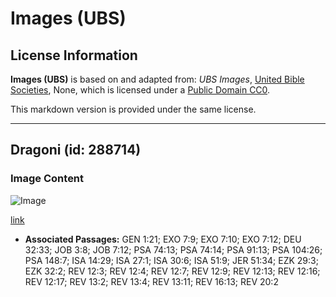 # Images (UBS)

## License Information

**Images (UBS)** is based on and adapted from: _UBS Images_, [United Bible Societies](https://unitedbiblesocieties.org/), None, which is licensed under a [Public Domain CC0](https://creativecommons.org/public-domain/cc0/).

This markdown version is provided under the same license.



--------------------------------

## Dragoni (id: 288714)

### Image Content

![Image](https://cdn.aquifer.bible/aquifer-content/resources/Media/WEB-0187_dragons.jpg)

[link](https://cdn.aquifer.bible/aquifer-content/resources/Media/WEB-0187_dragons.jpg)

* **Associated Passages:** GEN 1:21; EXO 7:9; EXO 7:10; EXO 7:12; DEU 32:33; JOB 3:8; JOB 7:12; PSA 74:13; PSA 74:14; PSA 91:13; PSA 104:26; PSA 148:7; ISA 14:29; ISA 27:1; ISA 30:6; ISA 51:9; JER 51:34; EZK 29:3; EZK 32:2; REV 12:3; REV 12:4; REV 12:7; REV 12:9; REV 12:13; REV 12:16; REV 12:17; REV 13:2; REV 13:4; REV 13:11; REV 16:13; REV 20:2

